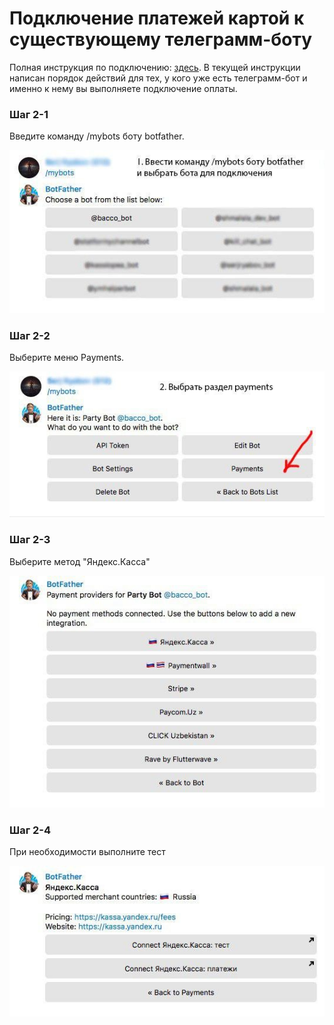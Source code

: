 Подключение платежей картой к существующему телеграмм-боту
==========================================================

Полная инструкция по подключению: [здесь](https://kassa.yandex.ru/files/telegram_bot_payments.pdf).
В текущей инструкции написан порядок действий для тех, у кого уже есть телеграмм-бот и именно к нему вы выполняете подключение оплаты.

### Шаг 2-1

Введите команду /mybots боту botfather.

![/mybots боту botfather](/demo/telegram-bot-step2-1.jpg "/mybots боту botfather")

### Шаг 2-2

Выберите меню Payments.

![Payments](/demo/telegram-bot-step2-2.jpg "Payments")

### Шаг 2-3

Выберите метод "Яндекс.Касса"

![Выберите метод Яндекс.Касса](/demo/telegram-bot-step2-3.jpg "Выберите метод Яндекс.Касса")

### Шаг 2-4

При необходимости выполните тест

![выбор теста](/demo/telegram-bot-step2-4.jpg "выбор теста")
